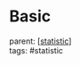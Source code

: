 # Basic

parent: [[statistic]]\
tags: #statistic

[//begin]: # "Autogenerated link references for markdown compatibility"
[statistic]: ../statistic "Statistic"
[//end]: # "Autogenerated link references"